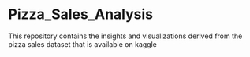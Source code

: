 # Pizza_Sales_Analysis
This repository contains the insights and visualizations derived from the pizza sales dataset that is available on kaggle 
